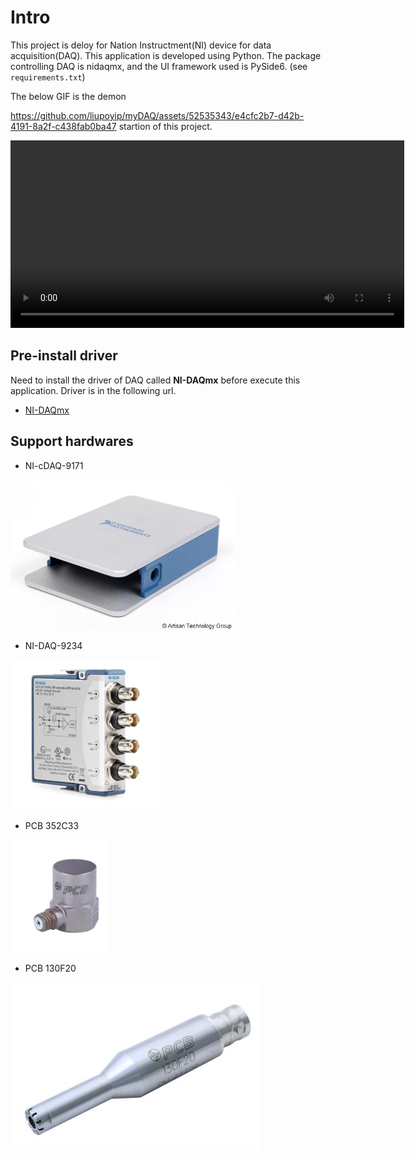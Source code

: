 # Intro
This project is deloy for Nation Instructment(NI) device for data acquisition(DAQ). This application is developed using Python. The package controlling DAQ is nidaqmx, and the UI framework used is PySide6. (see `requirements.txt`)

The below GIF is the demon


https://github.com/liupoyip/myDAQ/assets/52535343/e4cfc2b7-d42b-4191-8a2f-c438fab0ba47
startion of this project.

<video width="630" height="300" src="https://github.com/liupoyip/myDAQ/assets/52535343/e4cfc2b7-d42b-4191-8a2f-c438fab0ba47"></video>


## Pre-install driver
Need to install the driver of DAQ called **NI-DAQmx** before execute this application. Driver is in the following url.
- [NI-DAQmx](https://www.ni.com/en/support/downloads/drivers/download.ni-daq-mx.html)


## Support hardwares
- NI-cDAQ-9171

<img src="description/NI_cDAQ-9171.jpg" name="NI-cDAQ-9171" height="240">

- NI-DAQ-9234

<img src="description/NI_DAQ-9234.jpg" name="NI-DAQ-9234" height="240">

- PCB 352C33

<img src="description/pcb_352c33.jpg" name="PCB 352C33" height="180">

- PCB 130F20


![PCB 130F20](description/pcb_130f20.jpg)
